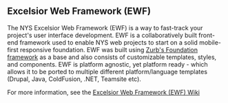## Excelsior Web Framework (EWF)

The NYS Excelsior Web Framework (EWF) is a way to fast-track your project's user interface development. EWF is a collaboratively built front-end framework used to enable NYS web projects to start on a solid mobile-first responsive foundation. EWF was built using [Zurb's Foundation framework](http://foundation.zurb.com/) as a base and also consists of customizable templates, styles, and components. EWF is platform agnostic, yet platform ready - which allows it to be ported to multiple different platform/language templates (Drupal, Java, ColdFusion, .NET, Teamsite etc).

For more information, see the [Excelsior Web Framework (EWF) Wiki](https://github.com/nys-its/excelsior-web-framework/wiki)
